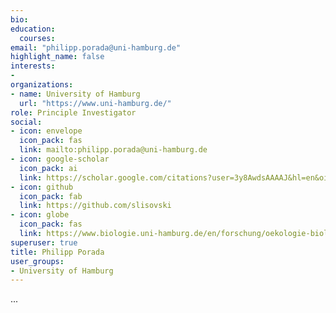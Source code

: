```yaml
---
bio:
education:
  courses:
email: "philipp.porada@uni-hamburg.de"
highlight_name: false
interests:
-
organizations:
- name: University of Hamburg
  url: "https://www.uni-hamburg.de/"
role: Principle Investigator
social:
- icon: envelope
  icon_pack: fas
  link: mailto:philipp.porada@uni-hamburg.de
- icon: google-scholar
  icon_pack: ai
  link: https://scholar.google.com/citations?user=3y8AwdsAAAAJ&hl=en&oi=ao
- icon: github
  icon_pack: fab
  link: https://github.com/slisovski
- icon: globe
  icon_pack: fas
  link: https://www.biologie.uni-hamburg.de/en/forschung/oekologie-biologische-ressourcen/oekmodel/mitarbeiter/pporada.html
superuser: true
title: Philipp Porada
user_groups:
- University of Hamburg
---
```

...